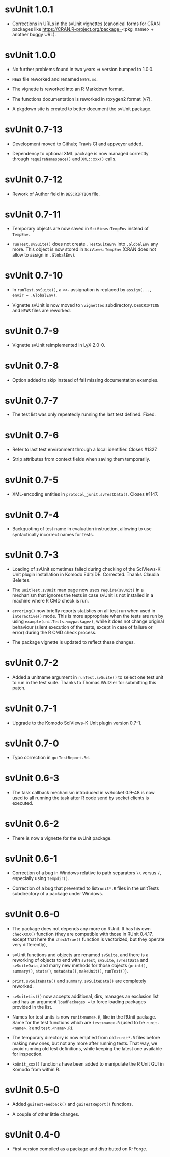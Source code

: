 # svUnit 1.0.1

- Corrections in URLs in the svUnit vignettes (canonical forms for CRAN packages like https://CRAN.R-project.org/package=<pkg_name> + another buggy URL).

# svUnit 1.0.0

- No further problems found in two years => version bumped to 1.0.0.

- `NEWS` file reworked and renamed `NEWS.md`.

- The vignette is reworked into an R Markdown format.

- The functions documentation is reworked in roxygen2 format (v7).

- A pkgdown site is created to better document the svUnit package.

# svUnit 0.7-13

- Development moved to Github; Travis CI and appveyor added.

- Dependency to optional XML package is now managed correctly through `requireNamespace()` and `XML::xxx()` calls.

# svUnit 0.7-12

- Rework of Author field in `DESCRIPTION` file.

# svUnit 0.7-11

- Temporary objects are now saved in `SciViews:TempEnv` instead of `TempEnv`.

- `runTest.svSuite()` does not create `.TestSuiteEnv` into `.GlobalEnv` any more. This object is now stored in `SciViews:TempEnv` (CRAN does not allow to assign in `.GlobalEnv`).

# svUnit 0.7-10

- In `runTest.svSuite()`, a `<<-` assignation is replaced by `assign(..., envir = .GlobalEnv)`.

- Vignette svUnit is now moved to `\vignettes` subdirectory. `DESCRIPTION` and `NEWS` files are reworked.

# svUnit 0.7-9

- Vignette svUnit reimplemented in LyX 2.0-0.

# svUnit 0.7-8

- Option added to skip instead of fail missing documentation examples.

# svUnit 0.7-7

- The test list was only repeatedly running the last test defined. Fixed.

# svUnit 0.7-6

- Refer to last test environment through a local identifier. Closes #1327.

- Strip attributes from context fields when saving them temporarily.

# svUnit 0.7-5

- XML-encoding entities in `protocol_junit.svTestData()`. Closes #1147.

# svUnit 0.7-4

- Backquoting of test name in evaluation instruction, allowing to use syntactically incorrect names for tests.

# svUnit 0.7-3

- Loading of svUnit sometimes failed during checking of the SciViews-K Unit plugin installation in Komodo Edit/IDE. Corrected. Thanks Claudia Beleites.

- The `unitTest.svUnit` man page now uses `require(svUnit)` in a mechanism that ignores the tests in case svUnit is not installed in a machine where R CMD check is run.

- `errorLog()` now briefly reports statistics on all test run when used in `interactive()` mode. This is more appropriate when the tests are run by using `example(unitTests.<mypackage>)`, while it does not change original behaviour (silent execution of the tests, except in case of failure or error) during the R CMD check process.

- The package vignette is updated to reflect these changes.

# svUnit 0.7-2

- Added a unitname argument in `runTest.svSuite()` to select one test unit to run in the test suite. Thanks to Thomas Wutzler for submitting this patch.

# svUnit 0.7-1

- Upgrade to the Komodo SciViews-K Unit plugin version 0.7-1.

# svUnit 0.7-0

- Typo correction in `guiTestReport.Rd`.

# svUnit 0.6-3

- The task callback mechanism introduced in svSocket 0.9-48 is now used to all running the task after R code send by socket clients is executed.

# svUnit 0.6-2

- There is now a vignette for the svUnit package.

# svUnit 0.6-1

- Correction of a bug in Windows relative to path separators `\\` versus `/`, especially using `tempdir()`.

- Correction of a bug that prevented to list`runit*.R` files in the unitTests subdirectory of a package under Windows.

# svUnit 0.6-0

- The package does not depends any more on RUnit. It has his own `checkXXX()` function (they are compatible with those in RUnit 0.4.17, except that here the `checkTrue()` function is vectorized, but they operate very differently),

- svUnit functions and objects are renamed `svSuite`, and there is a reworking of objects to end with `svTest`, `svSuite`, `svTestData` and `svSuiteData`, and many new methods for those objects (`print()`, `summary()`, `stats()`, `metadata()`, `makeUnit()`, `runTest()`).

- `print.svSuiteData()` and `summary.svSuiteData()` are completely reworked.

- `svSuiteList()` now accepts additional, dirs, manages an exclusion list and has an argument `loadPackages =` to force loading packages provided in the list.

- Names for test units is now `runit<name>.R`, like in the RUnit package. Same for the test functions which are `test<name>.R` (used to be `runit.<name>.R` and `test.<name>.R`).

- The temporary directory is now emptied from old `runit*.R` files before making new ones, but not any more after running tests. That way, we avoid running old test definitions, while keeping the latest one available for inspection.

- `koUnit_xxx()` functions have been added to manipulate the R Unit GUI in Komodo from within R.

# svUnit 0.5-0

- Added `guiTestFeedback()` and `guiTestReport()` functions.

- A couple of other little changes.

# svUnit 0.4-0

- First version compiled as a package and distributed on R-Forge.
